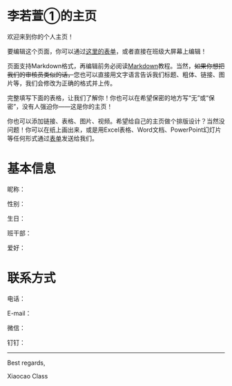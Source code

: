 # 李若萱①的主页

欢迎来到你的个人主页！

要编辑这个页面，你可以通过[这里的表单](../feedback.md)，或者直接在班级大屏幕上编辑！

页面支持Markdown格式，再编辑前务必阅读[Markdown](http://www.markdown.cn/#block-elements)教程。当然，<del>如果你想把我们的审核员类似的话，</del>您也可以直接用文字语言告诉我们标题、粗体、链接、图片等，我们会修改为正确的格式并上传。

完整填写下面的表格，让我们了解你！你也可以在希望保密的地方写“无”或“保密”，没有人强迫你——这是你的主页！

你也可以添加链接、表格、图片、视频。希望给自己的主页做个排版设计？当然没问题！你可以在纸上画出来，或是用Excel表格、Word文档、PowerPoint幻灯片等任何形式通过[表单](../feedback.md)发送给我们。

# 基本信息

昵称：

性别：

生日：

班干部：

爱好：

# 联系方式

电话：

E-mail：

微信：

钉钉：

---

Best regards,

Xiaocao Class
